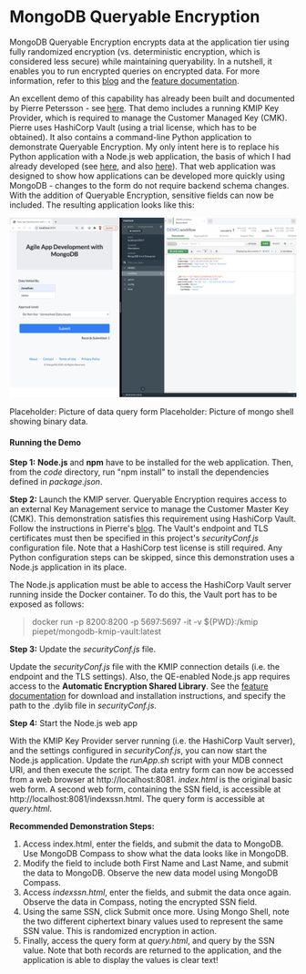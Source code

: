 # MongoDB Queryable Encryption

MongoDB Queryable Encryption encrypts data at the application tier using fully randomized encryption (vs. deterministic encryption, which is considered less secure) while maintaining queryability. In a nutshell, it enables you to run encrypted queries on encrypted data. For more information, refer to this [blog](https://www.mongodb.com/blog/post/mongodb-releases-queryable-encryption-preview) and the [feature documentation](https://www.mongodb.com/docs/manual/core/queryable-encryption/).

An excellent demo of this capability has already been built and documented by Pierre Petersson - see [here](https://www.mongodb.com/developer/products/atlas/hashicorp-vault-kmip-secrets-engine-mongodb/). That demo includes a running KMIP Key Provider, which is required to manage the Customer Managed Key (CMK). Pierre uses HashiCorp Vault (using a trial license, which has to be obtained). It also contains a command-line Python application to demonstrate Queryable Encryption. My only intent here is to replace his Python application with a Node.js web application, the basis of which I had already developed (see [here](https://github.com/janosj/mongodb-web-app), and also [here](https://github.com/janosj/mongodb-search)). That web application was designed to show how applications can be developed more quickly using MongoDB - changes to the form do not require backend schema changes. With the addition of Queryable Encryption, sensitive fields can now be included. The resulting application looks like this:


<img src="images/simpleApp-second-iteration.png" alt="Second Iteration" width="800"/>

Placeholder: Picture of data query form
Placeholder: Picture of mongo shell showing binary data.

<h4>Running the Demo</h4>

**Step 1:** **Node.js** and **npm** have to be installed for the web application. Then, from the <em>code</em> directory, run "npm install" to install the dependencies defined in <em>package.json</em>. 

**Step 2:** Launch the KMIP server. Queryable Encryption requires access to an external Key Management service to manage the Customer Master Key (CMK). This demonstration satisfies this requirement using HashiCorp Vault. Follow the instructions in Pierre's [blog](https://www.mongodb.com/developer/products/atlas/hashicorp-vault-kmip-secrets-engine-mongodb/). The Vault's endpoint and TLS certificates must then be specified in this project's <em>securityConf.js</em> configuration file. Note that a HashiCorp test license is still required. Any Python configuration steps can be skipped, since this demonstration uses a Node.js application in its place. 

The Node.js application must be able to access the HashiCorp Vault server running inside the Docker container. To do this, the Vault port has to be exposed as follows:

> docker run -p 8200:8200 -p 5697:5697 -it -v ${PWD}:/kmip piepet/mongodb-kmip-vault:latest

**Step 3:** Update the <em>securityConf.js</em> file.

Update the <em>securityConf.js</em> file with the KMIP connection details (i.e. the endpoint and the TLS settings). Also, the QE-enabled Node.js app requires access to the **Automatic Encryption Shared Library**. See the [feature documentation](https://www.mongodb.com/docs/v6.0/core/queryable-encryption/reference/shared-library/#std-label-qe-reference-shared-library-download) for download and installation instructions, and specify the path to the .dylib file in <em>securityConf.js</em>. 

**Step 4:** Start the Node.js web app

With the KMIP Key Provider server running (i.e. the HashiCorp Vault server), and the settings configured in <em>securityConf.js</em>, you can now start the Node.js application. Update the <em>runApp.sh</em> script with your MDB connect URI, and then execute the script. The data entry form can now be accessed from a web browser at http://localhost:8081. <em>index.html</em> is the original basic web form. A second web form, containing the SSN field, is accessible at http://localhost:8081/indexssn.html. The query form is accessible at <em>query.html</em>.

**Recommended Demonstration Steps:**

1. Access index.html, enter the fields, and submit the data to MongoDB. Use MongoDB Compass to show what the data looks like in MongoDB.
2. Modify the field to include both First Name and Last Name, and submit the data to MongoDB. Observe the new data model using MongoDB Compass.
3. Access <em>indexssn.html</em>, enter the fields, and submit the data once again. Observe the data in Compass, noting the encrypted SSN field.
4. Using the same SSN, click Submit once more. Using Mongo Shell, note the two different ciphertext binary values used to represent the same SSN value. This is randomized encryption in action. 
5. Finally, access the query form at <em>query.html</em>, and query by the SSN value. Note that both records are returned to the application, and the application is able to display the values is clear text!

